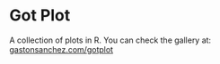 # Got Plot

A collection of plots in R. You can check the gallery at: [gastonsanchez.com/gotplot](http://www.gastonsanchez.com/gotplot)


